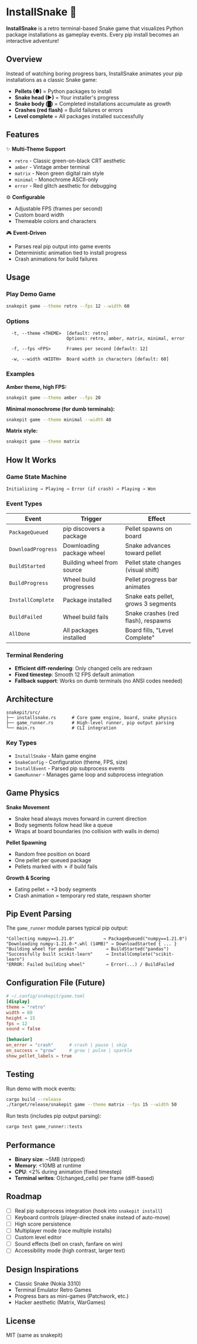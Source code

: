# InstallSnake 🐍

**InstallSnake** is a retro terminal-based Snake game that visualizes Python package installations as gameplay events. Every pip install becomes an interactive adventure!

## Overview

Instead of watching boring progress bars, InstallSnake animates your pip installations as a classic Snake game:

- **Pellets (●)** = Python packages to install
- **Snake head (►)** = Your installer's progress
- **Snake body (█)** = Completed installations accumulate as growth
- **Crashes (red flash)** = Build failures or errors
- **Level complete** = All packages installed successfully

## Features

✨ **Multi-Theme Support**
- `retro` - Classic green-on-black CRT aesthetic
- `amber` - Vintage amber terminal
- `matrix` - Neon green digital rain style
- `minimal` - Monochrome ASCII-only
- `error` - Red glitch aesthetic for debugging

⚙️ **Configurable**
- Adjustable FPS (frames per second)
- Custom board width
- Themeable colors and characters

🎮 **Event-Driven**
- Parses real pip output into game events
- Deterministic animation tied to install progress
- Crash animations for build failures

## Usage

### Play Demo Game

```bash
snakepit game --theme retro --fps 12 --width 60
```

### Options

```
  -t, --theme <THEME>  [default: retro]
                       Options: retro, amber, matrix, minimal, error
  
  -f, --fps <FPS>      Frames per second [default: 12]
  
  -w, --width <WIDTH>  Board width in characters [default: 60]
```

### Examples

**Amber theme, high FPS:**
```bash
snakepit game --theme amber --fps 20
```

**Minimal monochrome (for dumb terminals):**
```bash
snakepit game --theme minimal --width 40
```

**Matrix style:**
```bash
snakepit game --theme matrix
```

## How It Works

### Game State Machine

```
Initializing → Playing → Error (if crash) → Playing → Won
```

### Event Types

| Event | Trigger | Effect |
|-------|---------|--------|
| `PackageQueued` | pip discovers a package | Pellet spawns on board |
| `DownloadProgress` | Downloading package wheel | Snake advances toward pellet |
| `BuildStarted` | Building wheel from source | Pellet state changes (visual shift) |
| `BuildProgress` | Wheel build progresses | Pellet progress bar animates |
| `InstallComplete` | Package installed | Snake eats pellet, grows 3 segments |
| `BuildFailed` | Wheel build fails | Snake crashes (red flash), respawns |
| `AllDone` | All packages installed | Board fills, "Level Complete" |

### Terminal Rendering

- **Efficient diff-rendering**: Only changed cells are redrawn
- **Fixed timestep**: Smooth 12 FPS default animation
- **Fallback support**: Works on dumb terminals (no ANSI codes needed)

## Architecture

```
snakepit/src/
├── installsnake.rs      # Core game engine, board, snake physics
├── game_runner.rs       # High-level runner, pip output parsing
└── main.rs              # CLI integration
```

### Key Types

- `InstallSnake` - Main game engine
- `SnakeConfig` - Configuration (theme, FPS, size)
- `InstallEvent` - Parsed pip subprocess events
- `GameRunner` - Manages game loop and subprocess integration

## Game Physics

**Snake Movement**
- Snake head always moves forward in current direction
- Body segments follow head like a queue
- Wraps at board boundaries (no collision with walls in demo)

**Pellet Spawning**
- Random free position on board
- One pellet per queued package
- Pellets marked with ✗ if build fails

**Growth & Scoring**
- Eating pellet = +3 body segments
- Crash animation = temporary red state, respawn shorter

## Pip Event Parsing

The `game_runner` module parses typical pip output:

```
"Collecting numpy==1.21.0"           → PackageQueued("numpy==1.21.0")
"Downloading numpy-1.21.0-*.whl (14MB)" → DownloadStarted { ... }
"Building wheel for pandas"           → BuildStarted("pandas")
"Successfully built scikit-learn"     → InstallComplete("scikit-learn")
"ERROR: Failed building wheel"        → Error(...) / BuildFailed
```

## Configuration File (Future)

```toml
# ~/.config/snakepit/game.toml
[display]
theme = "retro"
width = 60
height = 15
fps = 12
sound = false

[behavior]
on_error = "crash"      # crash | pause | skip
on_success = "grow"     # grow | pulse | sparkle
show_pellet_labels = true
```

## Testing

Run demo with mock events:

```bash
cargo build --release
./target/release/snakepit game --theme matrix --fps 15 --width 50
```

Run tests (includes pip output parsing):

```bash
cargo test game_runner::tests
```

## Performance

- **Binary size**: ~5MB (stripped)
- **Memory**: <10MB at runtime
- **CPU**: <2% during animation (fixed timestep)
- **Terminal writes**: O(changed_cells) per frame (diff-based)

## Roadmap

- [ ] Real pip subprocess integration (hook into `snakepit install`)
- [ ] Keyboard controls (player-directed snake instead of auto-move)
- [ ] High score persistence
- [ ] Multiplayer mode (race multiple installs)
- [ ] Custom level editor
- [ ] Sound effects (bell on crash, fanfare on win)
- [ ] Accessibility mode (high contrast, larger text)

## Design Inspirations

- Classic Snake (Nokia 3310)
- Terminal Emulator Retro Games
- Progress bars as mini-games (Patchwork, etc.)
- Hacker aesthetic (Matrix, WarGames)

## License

MIT (same as snakepit)
